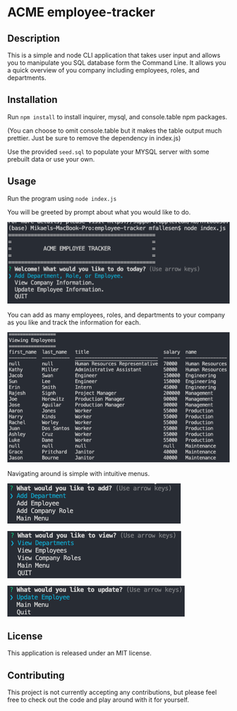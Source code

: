 # ACME employee-tracker



## Description
This is a simple and  node CLI application that takes user input and allows you to manipulate you SQL database form the Command Line. It allows you a quick overview of you company including employees, roles, and departments. 



## Installation
Run `npm install` to install inquirer, mysql, and console.table npm packages.

(You can choose to omit console.table but it makes the table output much prettier. Just be sure to remove the dependency in index.js)

Use the provided `seed.sql` to populate your MYSQL server with some prebuilt data or use your own.

## Usage
Run the program using `node index.js`

You will be greeted by prompt about what you would like to do.

![Program Start](images/startScreen.png)

You can add as many employees, roles, and departments to your company as you like and track the information for each. 

![Employee List](images/employeeView.png)

Navigating around is simple with intuitive menus.


![Menu options](images/menuOption1.png)


![Menu options](images/menuOption2.png)


![Menu options](images/menuOption3.png)

## License
This application is released under an MIT license.

## Contributing
This project is not currently accepting any contributions, but please feel free to check out the code and play around with it for yourself.